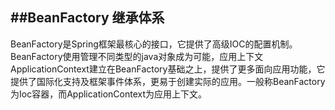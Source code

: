 ##BeanFactory 继承体系
----
BeanFactory是Spring框架最核心的接口，它提供了高级IOC的配置机制。BeanFactory使用管理不同类型的java对象成为可能，应用上下文ApplicationContext建立在BeanFactory基础之上，提供了更多面向应用功能，它提供了国际化支持及框架事件体系，更易于创建实际的应用。一般称BeanFactory为Ioc容器，而ApplicationContext为应用上下文。
